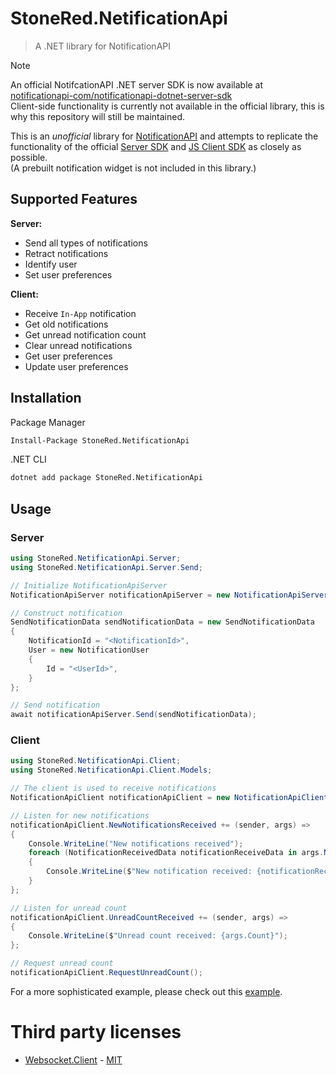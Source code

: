 # StoneRed.NetificationApi

> A .NET library for NotificationAPI

> [!NOTE]  
> An official NotifcationAPI .NET server SDK is now available at [notificationapi-com/notificationapi-dotnet-server-sdk](https://github.com/notificationapi-com/notificationapi-dotnet-server-sdk)\
> Client-side functionality is currently not available in the official library, this is why this repository will still be maintained.

This is an *unofficial* library for [NotificationAPI](https://www.notificationapi.com/) and attempts to replicate the functionality of the official [Server SDK](https://docs.notificationapi.com/reference/server) and [JS Client SDK](https://docs.notificationapi.com/reference/js-client) as closely as possible.\
(A prebuilt notification widget is not included in this library.)

## Supported Features

**Server:**

- Send all types of notifications
- Retract notifications
- Identify user
- Set user preferences

**Client:**

- Receive `In-App` notification
- Get old notifications
- Get unread notification count
- Clear unread notifications
- Get user preferences
- Update user preferences

## Installation

Package Manager

```bash
Install-Package StoneRed.NetificationApi
```

.NET CLI

```bash
dotnet add package StoneRed.NetificationApi
```

## Usage

### Server

```cs
using StoneRed.NetificationApi.Server;
using StoneRed.NetificationApi.Server.Send;

// Initialize NotificationApiServer
NotificationApiServer notificationApiServer = new NotificationApiServer("<ClientId>", "<ClientSecret>", secureMode: false);

// Construct notification
SendNotificationData sendNotificationData = new SendNotificationData
{
    NotificationId = "<NotificationId>",
    User = new NotificationUser
    {
        Id = "<UserId>",
    }
};

// Send notification
await notificationApiServer.Send(sendNotificationData);
```

### Client

```cs
using StoneRed.NetificationApi.Client;
using StoneRed.NetificationApi.Client.Models;

// The client is used to receive notifications
NotificationApiClient notificationApiClient = new NotificationApiClient("<UserId>", "<ClientId>");

// Listen for new notifications
notificationApiClient.NewNotificationsReceived += (sender, args) =>
{
    Console.WriteLine("New notifications received");
    foreach (NotificationReceivedData notificationReceiveData in args.Notifications)
    {
        Console.WriteLine($"New notification received: {notificationReceiveData.Id}");
    }
};

// Listen for unread count
notificationApiClient.UnreadCountReceived += (sender, args) =>
{
    Console.WriteLine($"Unread count received: {args.Count}");
};

// Request unread count
notificationApiClient.RequestUnreadCount();
```

For a more sophisticated example, please check out this [example](https://github.com/Stone-Red-Software/StoneRed.NetificationApi/blob/main/src/StoneRed.NetificationApi.Example/Program.cs).

# Third party licenses
- [Websocket.Client](https://github.com/Marfusios/websocket-client) - [MIT](https://github.com/Marfusios/websocket-client/blob/master/LICENSE)
